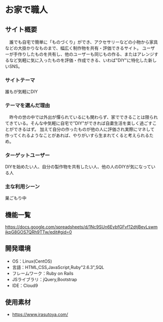 # お家で職人

## サイト概要
　誰でも自宅で簡単に「ものづくり」ができ、アクセサリーなどの小物から家具などの大掛かりなものまで、幅広く制作物を共有・評価できるサイト。
ユーザーが手作りしたものを共有し、他のユーザーも同じもの作る、またはアレンジするなど気軽に気に入ったものを評価・作成できる、いわば"DIY"に特化した新しいSNS。

### サイトテーマ
誰もが気軽にDIY

### テーマを選んだ理由
　昨今の世の中では外出が憚られているにも関わらず、家でできることは限られてきている。そんな中気軽に自宅で"DIY"ができれば自粛生活を楽しく過ごすことができるはず。
加えて自分の作ったものが他の人に評価され実際にマネして作ってくれるようなことがあれば、やりがいすら生まれてくると考えられるため。

### ターゲットユーザー
DIYを始めたい人、自分の製作物を共有したい人、他の人のDIYが気になっている人

### 主な利用シーン
巣ごもり中

## 機能一覧
https://docs.google.com/spreadsheets/d/1Nc9SUn6EybfGFvf12dtjBevLswmikpG8GOS7QRh9TTw/edit#gid=0

## 開発環境
- OS：Linux(CentOS)
- 言語：HTML,CSS,JavaScript,Ruby"2.6.3",SQL
- フレームワーク：Ruby on Rails
- JSライブラリ：jQuery,Bootstrap
- IDE：Cloud9

## 使用素材
- https://www.irasutoya.com/
